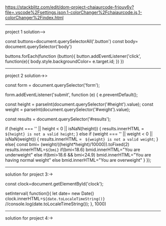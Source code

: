 https://stackblitz.com/edit/dom-project-chaiaurcode-frjouy6y?file=.vscode%2Fsettings.json,1-colorChanger%2Fchaiaurcode.js,1-colorChanger%2Findex.html

--------------------------------------------------------------------------------------------------------------------

project 1 solution-->

const buttons=document.querySelectorAll('.button')
const body= document.querySelector('body')

buttons.forEach(function (button){
   button.addEventListener('click', function(e){
     body.style.backgroundColor= e.target.id;
   })
})


--------------------------------------------------------------------------------------------------------------------
project 2 solution->>

const form = document.querySelector('form');

form.addEventListener('submit', function (e) {
  e.preventDefault();

  const height = parseInt(document.querySelector('#height').value);
  const weight = parseInt(document.querySelector('#weight').value);

  const results = document.querySelector('#results');

  if (height === '' || height < 0 || isNaN(height)) {
    results.innerHTML =  ` ${height} is not a valid height`;
  }
  else if (weight === '' || weight < 0 || isNaN(weight)) {
    results.innerHTML =  ` ${weight} is not a valid weight`;
  }
  else{
     const bmi= (weight/((height*height)/10000)).toFixed(2)
     results.innerHTML=`${bmi}`
     if(bmi<18.6)
     bmid.innerHTML="You are underweight"
     else if(bmi>18.6 && bmi<24.9)
     bmid.innerHTML="You are having normal weight"
     else
     bmid.innerHTML="You are overweight"
  }
});

--------------------------------------------------------------------------------------------------------------------

solution for project 3:->

const clock=document.getElementById('clock');


setInterval( function(){
  let date= new Date()
  clock.innerHTML=`${date.toLocaleTimeString()}`
  //console.log(date.toLocaleTimeString());
}, 1000)


--------------------------------------------------------------------------------------------------------------------------

solution for project 4:->


